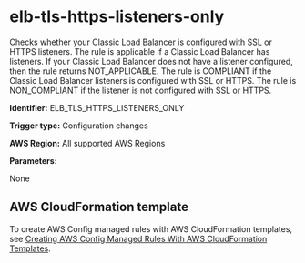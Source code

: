 # elb\-tls\-https\-listeners\-only<a name="elb-tls-https-listeners-only"></a>

Checks whether your Classic Load Balancer is configured with SSL or HTTPS listeners\. The rule is applicable if a Classic Load Balancer has listeners\. If your Classic Load Balancer does not have a listener configured, then the rule returns NOT\_APPLICABLE\. The rule is COMPLIANT if the Classic Load Balancer listeners is configured with SSL or HTTPS\. The rule is NON\_COMPLIANT if the listener is not configured with SSL or HTTPS\. 

**Identifier:** ELB\_TLS\_HTTPS\_LISTENERS\_ONLY

**Trigger type:** Configuration changes

**AWS Region:** All supported AWS Regions

**Parameters:**

None  

## AWS CloudFormation template<a name="w24aac11c29c17d171c15"></a>

To create AWS Config managed rules with AWS CloudFormation templates, see [Creating AWS Config Managed Rules With AWS CloudFormation Templates](aws-config-managed-rules-cloudformation-templates.md)\.